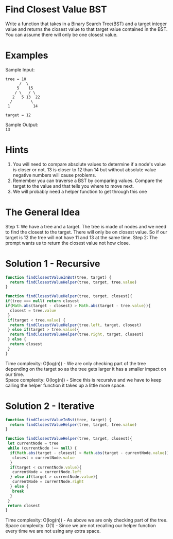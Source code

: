 # Find Closest Value BST
Write a function that takes in a Binary Search Tree(BST) and a target integer value and returns the closest value to that target value contained in the BST. You can assume there will only be one closest value.

# Examples
Sample Input: 
```
tree = 10
      /  \
     5    15
    / \   / \
   2   5 13  22
  /        \
 1          14

target = 12
```

Sample Output:  
`13`

# Hints
1. You will need to compare absolute values to determine if a node's value is closer or not. 13 is closer to 12 than 14 but without absolute value negative numbers will cause problems.
2. Remember you can traverse a BST by comparing values. Compare the target to the value and that tells you where to move next.
3. We will probably need a helper function to get through this one

# The General Idea
Step 1:  We have a tree and a target. The tree is made of nodes and we need to find the closest to the target. There will only be on closest value. So if our target is 12 the tree will not have 11 and 13 at the same time. 
Step 2: The prompt wants us to return the closest value not how close. 

# Solution 1 - Recursive
```js
function findClosestValueInBst(tree, target) {
  return findClosestValueHelper(tree, target, tree.value)
}

function findClosestValueHelper(tree, target, closest){
if(tree === null) return closest
if(Math.abs(target - closest) > Math.abs(target - tree.value)){
  closest = tree.value
 }
 if(target < tree.value) {
  return findClosestValueHelper(tree.left, target, closest)
 } else if(target > tree.value){
  return findClosestValueHelper(tree.right, target, closest)
 } else {
  return closest
 }
}
```
Time complexity: O(log(n)) - We are only checking part of the tree depending on the target so as the tree gets larger it has a smaller impact on our time.       
Space complexity: O(log(n)) - Since this is recursive and we have to keep calling the helper function it takes up a little more space.

# Solution 2 - Iterative
```js
function findClosestValueInBst(tree, target) {
  return findClosestValueHelper(tree, target, tree.value)
}

function findClosestValueHelper(tree, target, closest){
 let currentNode = tree
 while (currentNode !== null) {
  if(Math.abs(target - closest) > Math.abs(target - currentNode.value)) {
   closest = currentNode.value
  }
  if(target < currentNode.value){
   currentNode = currentNode.left
  } else if(target > currentNode.value){
   currentNode = currentNode.right
  } else {
   break
  }
 }
 return closest
}
```
Time complexity: O(log(n)) - As above we are only checking part of the tree.    
Space complexity: O(1) - Since we are not recalling our helper function every time we are not using any extra space.
